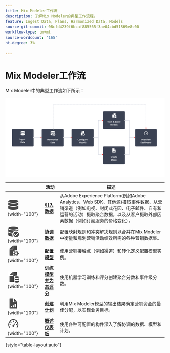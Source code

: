 ```yaml
---
title: Mix Modeler工作流
description: 了解Mix Modeler的典型工作流程。
feature: Ingest Data, Plans, Harmonized Data, Models
source-git-commit: 08cfd4239f6bcaf885565f3ae04cbd51869e8c00
workflow-type: tm+mt
source-wordcount: '165'
ht-degree: 3%

---
```



# Mix Modeler工作流

Mix Modeler中的典型工作流如下所示：

![替换文字](../assets/ApplicationWorkflow.svg)

|  | 活动 | 描述 |
|---|---|---|
| ![数据](../assets/icons/Data.svg){width="100"} | [**引入数据**](../ingest-data/overview.md) | 从Adobe Experience Platform(例如Adobe Analytics、Web SDK、其他源)摄取事件数据、从营销渠道（例如电视、封闭式花园、电子邮件、自有和运营的活动）摄取聚合数据，以及从客户摄取外部因素数据（例如订阅服务的价格变化）。 |
| ![DataCheck](../assets/icons/DataCheck.svg){width="100"} | [**协调数据**](../harmonize-data/overview.md) | 配置映射规则和冲突解决规则以合并在Mix Modeler中衡量和规划营销活动绩效所需的各种营销数据集。 |
| ![FileConfig](../assets/icons/FileGear.svg){width="100"} | [**配置模型**](../models/create.md) | 使用营销接触点（例如渠道）和转化定义配置模型实例。 |
| ![文件数据](../assets/icons/FileData.svg){width="100"} | [**训练模型并为其评分**](../models/overview.md) | 使用机器学习训练和评分创建聚合分数和事件级分数。 |
| ![文件图表](../assets/icons/FileChart.svg){width="100"} | [**创建计划**](../plans/overview.md) | 利用Mix Modeler模型的输出结果确定营销资金的最佳分配，以实现业务目标。 |
| ![功能板](../assets/icons/Dashboard.svg){width="100"} | [**概述仪表板**](../dashboard/overview.md) | 使用各种可配置的构件深入了解协调的数据、模型和计划。 |

{style="table-layout:auto"}

